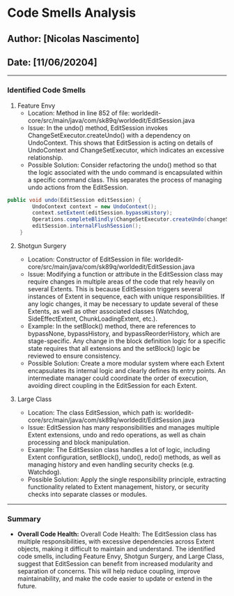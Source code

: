 # Code Smells Analysis

## Author: [Nicolas Nascimento]
## Date: [11/06/20204]

---

### Identified Code Smells
1. Feature Envy
    - Location: Method in line 852 of file: worldedit-core/src/main/java/com/sk89q/worldedit/EditSession.java
    - Issue: In the undo() method, EditSession invokes ChangeSetExecutor.createUndo() with a dependency on UndoContext. This shows that EditSession is acting on details of UndoContext and ChangeSetExecutor, which indicates an excessive relationship.
    - Possible Solution: Consider refactoring the undo() method so that the logic associated with the undo command is encapsulated within a specific command class. This separates the process of managing undo actions from the EditSession.

```java
public void undo(EditSession editSession) {
        UndoContext context = new UndoContext();
        context.setExtent(editSession.bypassHistory);
        Operations.completeBlindly(ChangeSetExecutor.createUndo(changeSet, context));
        editSession.internalFlushSession();
    }
```

2. Shotgun Surgery
    - Location: Constructor of EditSession in file: worldedit-core/src/main/java/com/sk89q/worldedit/EditSession.java
    - Issue: Modifying a function or attribute in the EditSession class may require changes in multiple areas of the code that rely heavily on several Extents. This is because EditSession triggers several instances of Extent in sequence, each with unique responsibilities. If any logic changes, it may be necessary to update several of these Extents, as well as other associated classes (Watchdog, SideEffectExtent, ChunkLoadingExtent, etc.).
    - Example: In the setBlock() method, there are references to bypassNone, bypassHistory, and bypassReorderHistory, which are stage-specific. Any change in the block definition logic for a specific state requires that all extensions and the setBlock() logic be reviewed to ensure consistency.
    - Possible Solution: Create a more modular system where each Extent encapsulates its internal logic and clearly defines its entry points. An intermediate manager could coordinate the order of execution, avoiding direct coupling in the EditSession for each Extent.


3. Large Class
    - Location: The class EditSession, which path is: worldedit-core/src/main/java/com/sk89q/worldedit/EditSession.java
    - Issue: EditSession has many responsibilities and manages multiple Extent extensions, undo and redo operations, as well as chain processing and block manipulation.
    - Example: The EditSession class handles a lot of logic, including Extent configuration, setBlock(), undo(), redo() methods, as well as managing history and even handling security checks (e.g. Watchdog).
    - Possible Solution: Apply the single responsibility principle, extracting functionality related to Extent management, history, or security checks into separate classes or modules.


---

### Summary
- **Overall Code Health:**
  Overall Code Health: The EditSession class has multiple responsibilities, with excessive dependencies across Extent objects, making it difficult to maintain and understand. The identified code smells, including Feature Envy, Shotgun Surgery, and Large Class, suggest that EditSession can benefit from increased modularity and separation of concerns. This will help reduce coupling, improve maintainability, and make the code easier to update or extend in the future.
